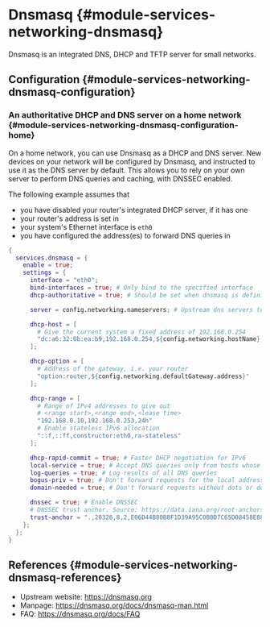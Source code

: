 # Dnsmasq {#module-services-networking-dnsmasq}

Dnsmasq is an integrated DNS, DHCP and TFTP server for small networks.

## Configuration {#module-services-networking-dnsmasq-configuration}

### An authoritative DHCP and DNS server on a home network {#module-services-networking-dnsmasq-configuration-home}

On a home network, you can use Dnsmasq as a DHCP and DNS server. New devices on
your network will be configured by Dnsmasq, and instructed to use it as the DNS
server by default. This allows you to rely on your own server to perform DNS
queries and caching, with DNSSEC enabled.

The following example assumes that

- you have disabled your router's integrated DHCP server, if it has one
- your router's address is set in  [](#opt-networking.defaultGateway.address)
- your system's Ethernet interface is `eth0`
- you have configured the address(es) to forward DNS queries in [](#opt-networking.nameservers)

```nix
{
  services.dnsmasq = {
    enable = true;
    settings = {
      interface = "eth0";
      bind-interfaces = true; # Only bind to the specified interface
      dhcp-authoritative = true; # Should be set when dnsmasq is definitely the only DHCP server on a network

      server = config.networking.nameservers; # Upstream dns servers to which requests should be forwarded

      dhcp-host = [
        # Give the current system a fixed address of 192.168.0.254
        "dc:a6:32:0b:ea:b9,192.168.0.254,${config.networking.hostName},infinite"
      ];

      dhcp-option = [
        # Address of the gateway, i.e. your router
        "option:router,${config.networking.defaultGateway.address}"
      ];

      dhcp-range = [
        # Range of IPv4 addresses to give out
        # <range start>,<range end>,<lease time>
        "192.168.0.10,192.168.0.253,24h"
        # Enable stateless IPv6 allocation
        "::f,::ff,constructor:eth0,ra-stateless"
      ];

      dhcp-rapid-commit = true; # Faster DHCP negotiation for IPv6
      local-service = true; # Accept DNS queries only from hosts whose address is on a local subnet
      log-queries = true; # Log results of all DNS queries
      bogus-priv = true; # Don't forward requests for the local address ranges (192.168.x.x etc) to upstream nameservers
      domain-needed = true; # Don't forward requests without dots or domain parts to upstream nameservers

      dnssec = true; # Enable DNSSEC
      # DNSSEC trust anchor. Source: https://data.iana.org/root-anchors/root-anchors.xml
      trust-anchor = ".,20326,8,2,E06D44B80B8F1D39A95C0B0D7C65D08458E880409BBC683457104237C7F8EC8D";
    };
  };
}
```

## References {#module-services-networking-dnsmasq-references}

- Upstream website: <https://dnsmasq.org>
- Manpage: <https://dnsmasq.org/docs/dnsmasq-man.html>
- FAQ: <https://dnsmasq.org/docs/FAQ>
